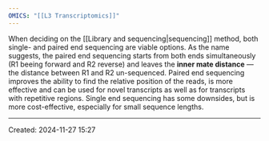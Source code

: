 ```yaml
---
OMICS: "[[L3 Transcriptomics]]"
---
```

When deciding on the [[Library and sequencing|sequencing]] method, both single- and paired end sequencing are viable options. As the name suggests, the paired end sequencing starts from both ends simultaneously (R1 beeing forward and R2 reverse) and leaves the **inner mate distance** — the distance between R1 and R2 un-sequenced.
Paired end sequencing improves the ability to find the relative position of the reads, is more effective and can be used for novel transcripts as well as for transcripts with repetitive regions.
Single end sequencing has some downsides, but is more cost-effective, especially for small sequence lengths.

---
Created: 2024-11-27 15:27